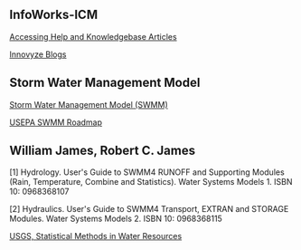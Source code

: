 ## InfoWorks-ICM
[Accessing Help and Knowledgebase Articles](https://help.innovyze.com/display/infoworksicm/Accessing+Help+and+Knowledgebase+Articles)

[Innovyze Blogs](https://blogs.autodesk.com/innovyze/tag/infoworks-icm/)

## Storm Water Management Model
[Storm Water Management Model (SWMM)](https://www.epa.gov/water-research/storm-water-management-model-swmm)

[USEPA SWMM Roadmap](https://github.com/USEPA/Stormwater-Management-Model)

## William James, Robert C. James

[1] Hydrology. User's Guide to SWMM4 RUNOFF and Supporting Modules (Rain, Temperature, Combine and Statistics). Water Systems Models 1. ISBN 10: 0968368107

[2] Hydraulics. User's Guide to SWMM4 Transport, EXTRAN and STORAGE Modules. Water Systems Models 2. ISBN 10: 0968368115

[USGS, Statistical Methods in Water Resources](https://pubs.usgs.gov/publication/tm4A3)
